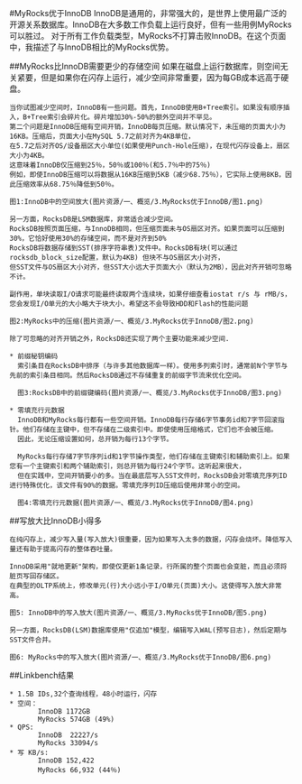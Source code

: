 #MyRocks优于InnoDB
InnoDB是通用的，非常强大的，是世界上使用最广泛的开源关系数据库。InnoDB在大多数工作负载上运行良好，但有一些用例MyRocks可以胜过。
对于所有工作负载类型，MyRocks不打算击败InnoDB。在这个页面中，我描述了与InnoDB相比的MyRocks优势。

##MyRocks比InnoDB需要更少的存储空间
    如果在磁盘上运行数据库，则空间无关紧要，但是如果你在闪存上运行，减少空间非常重要，因为每GB成本远高于硬盘。
    
    当你试图减少空间时，InnoDB有一些问题。首先，InnoDB使用B+Tree索引。如果没有顺序插入，B+Tree索引会碎片化。碎片增加30%-50%的额外空间并不罕见。
    第二个问题是InnoDB压缩有空间开销，InnoDB每页压缩。默认情况下，未压缩的页面大小为16KB。压缩后，页面大小在MySQL 5.7之前对齐为4KB单位，
    在5.7之后对齐OS/设备扇区大小单位(如果使用Punch-Hole压缩)，在现代闪存设备上，扇区大小为4KB。
    这意味着InnoDB仅压缩到25％，50％或100％(和5.7％中的75％)
    例如，即使InnoDB压缩可以将数据从16KB压缩到5KB（减少68.75％），它实际上使用8KB，因此压缩效率从68.75％降低到50％。    

    图1:InnoDB中的空间放大(图片资源/一、概览/3.MyRocks优于InnoDB/图1.png)
    
    另一方面，RocksDB是LSM数据库，非常适合减少空间。
    RocksDB按照页面压缩，与InnoDB相同，但压缩页面未与OS扇区对齐。如果页面可以压缩到30%，它恰好使用30%的存储空间，而不是对齐到50%
    RocksDB将数据存储到SST(排序字符串表)文件中。RocksDB有块(可以通过rocksdb_block_size配置，默认为4KB) 但块不与OS扇区大小对齐，
    但SST文件与OS扇区大小对齐，但SST大小远大于页面大小（默认为2MB），因此对齐开销可忽略不计。
    
    副作用，单块读取I/O请求可能最终读取两个连续块，如果仔细查看iostat r/s 与 rMB/s，您会发现I/O单元的大小略大于块大小，希望这不会导致HDD和Flash的性能问题

    图2:MyRocks中的压缩(图片资源/一、概览/3.MyRocks优于InnoDB/图2.png)
    
    除了可忽略的对齐开销之外，RocksDB还实现了两个主要功能来减少空间.
     
    * 前缀秘钥编码
      索引条目在RocksDB中排序（与许多其他数据库一样）。使用多列索引时，通常前N个字节与先前的索引条目相同。然后RocksDB通过不存储重复的前缀字节流来优化空间。
    
      图3:RocksDB中的前缀键编码(图片资源/一、概览/3.MyRocks优于InnoDB/图3.png)
      
    * 零填充行元数据
      InnoDB和MyRocks每行都有一些空间开销。InnoDB每行存储6字节事务id和7字节回滚指针。他们存储在主键中，但不存储在二级索引中。即使使用压缩格式，它们也不会被压缩。
      因此，无论压缩设置如何，总开销为每行13个字节。
    
      MyRocks每行存储7字节序列id和1字节操作类型，他们存储在主键索引和辅助索引上。如果您有一个主键索引和两个辅助索引，则总开销为每行24个字节。这听起来很大，
      但在实践中，空间开销要小的多。当在最底层写入SST文件时，RocksDB会对零填充序列ID进行特殊优化，该文件有90%的数据。零填充序列ID压缩后使用非常小的空间。
      
      图4:零填充行元数据(图片资源/一、概览/3.MyRocks优于InnoDB/图4.png)
    
##写放大比InnoDB小得多

    在纯闪存上，减少写入量(写入放大)很重要，因为如果写入太多的数据，闪存会烧坏。降低写入量还有助于提高闪存的整体吞吐量。

    InnoDB采用"就地更新"架构，即使仅更新1条记录，行所属的整个页面也会变脏，而且必须将脏页写回存储区。
    在典型的OLTP系统上，修改单元(行)大小远小于I/O单元(页面)大小。这使得写入放大非常高。

    图5: InnoDB中的写入放大(图片资源/一、概览/3.MyRocks优于InnoDB/图5.png)
    
    另一方面，RocksDB(LSM)数据库使用"仅追加"模型，编辑写入WAL(预写日志)，然后定期与SST文件合并。
    
    图6: MyRocks中的写入放大(图片资源/一、概览/3.MyRocks优于InnoDB/图6.png)
    
##Linkbench结果

    * 1.5B IDs,32个查询线程，48小时运行，闪存
    * 空间：
           InnoDB 1172GB 
           MyRocks 574GB (49%)
    * QPS:
           InnoDB  22227/s
           MyRocks 33094/s
    * 写 KB/s:
           InnoDB 152,422
           MyRocks 66,932 (44％)

